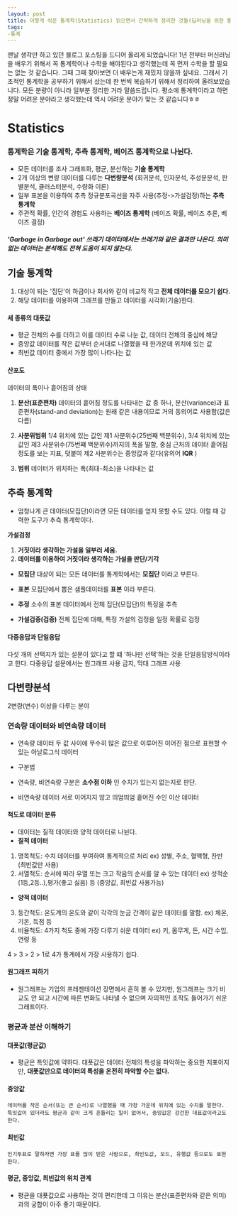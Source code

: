 ```yaml
---
layout: post
title: 이렇게 쉬운 통계학(Statistics) 읽으면서 간략하게 정리한 것들(딥러닝을 위한 통계학 기초)
tags:
-통계
---
```


맨날 생각만 하고 있던 블로그 포스팅을 드디어 올리게 되었습니다!
1년 전부터 머신러닝을 배우기 위해서 꼭 통계학이나 수학을 해야된다고 생각했는데 꼭 먼저 수학을 할 필요는 없는 것 같습니다.
그때 그때 찾아보면 더 배우는게 재밌지 않을까 싶네요.
그래서 기초적인 통계학을 공부하기 위해서 샀는데 한 번씩 복습하기 위해서 정리하여 올려보았습니다.
모든 분량이 아니라 일부분 정리한 거라 말씀드립니다.
평소에 통계학이라고 하면 정말 어려운 분야라고 생각했는데 역시 어려운 분야가 맞는 것 같습니다ㅎㅎ


# Statistics

### 통계학은 기술 통계학, 추측 통계학, 베이즈 통계학으로 나뉜다.
+ 모든 데이터를 조사 그래프화, 평균, 분산하는 __기술 통계학__
+ 2개 이상의 변량 데이터를 다루는 __다변량분석__ (회귀분석, 인자분석, 주성분분석, 판별분석, 클러스터분석, 수량화 이론)
+ 일부 표본을 이용하여 추측 정규분포곡선을 자주 사용(추정->가설검정)하는 __추측 통계학__
+ 주관적 확률, 인간의 경험도 사용하는 __베이즈 통계학__ (베이즈 확률, 베이즈 추론, 베이즈 결정)

##### 'Garbage in Garbage out' 쓰레기 데이터에서는 쓰레기와 같은 결과만 나온다. 의미 없는 데이터는 분석해도 전혀 도움이 되지 않는다.

## 기술 통계학
1. 대상이 되는 '집단'이 하급이나 회사와 같이 비교적 작고 __전체 데이터를 모으기 쉽다.__
2. 해당 데이터를 이용하여 그래프를 만들고 데이터를 시각화(기술)한다.

#### 세 종류의 대푯값
+ 평균
전체의 수를 더하고 이를 데이터 수로 나눈 값, 데이터 전체의 중심에 해당
+ 중앙값
데이터를 작은 값부터 순서대로 나열했을 때 한가운데 위치에 있는 값
+ 최빈값
데이터 중에서 가장 많이 나타나는 값

#### 산포도
데이터의 폭이나 흩어짐의 상태

1. __분산(표준편차)__
데이터의 흩어짐 정도를 나타내는 값 중 하나, 분산(variance)과 표준편차(stand-and deviation)는 원래 같은 내용이므로 거의 동의어로 사용함(값은 다름)

2. __사분위범위__
1/4 위치에 있는 값인 제1 사분위수(25번째 백분위수), 3/4 위치에 있는 값인 제3 사분위수(75번쨰 백분위수)까지의 폭을 말함, 중심 근처의 데이터 흩어짐 정도를 보는 지표, 덧붙여 제2 사분위수는 중앙값과 같다(유의어 __IQR__ )

3. __범위__
데이터가 위치하는 폭(최대-최소)을 나타내는 값


## 추측 통계학
+ 엄청나게 큰 데이터(모집단)이라면 모든 데이터를 얻지 못할 수도 있다. 이럴 때 강력한 도구가 추측 통계학이다.

__가설검정__
1. __거짓이라 생각하는 가설을 일부러 세움.__
2. __데이터를 이용하여 거짓이라 생각하는 가설을 판단/기각__


+ __모집단__
대상이 되는 모든 데이터를 통계학에서는 __모집단__ 이라고 부른다.

+ __표본__
모집단에서 뽑은 샘플데이터를 __표본__ 이라 부른다.

+ __추정__
소수의 표본 데이터에서 전체 집단(모집단)의 특징을 추측

+ __가설검증(검증)__
전체 집단에 대해, 특정 가설의 검정을 일정 확률로 검정

#### 다중응답과 단일응답
다섯 개의 선택지가 있는 설문이 있다고 할 떄 '하나만 선택'하는 것을 단일응답방식이라고 한다.
다중응답 설문에서는 원그래프 사용 금지, 막대 그래프 사용

## 다변량분석
2변량(변수) 이상을 다루는 분야


### 연속량 데이터와 비연속량 데이터
+ 연속량 데이터
두 값 사이에 무수히 많은 값으로 이루어진 이어진 점으로 표현할 수 있는 아날로그식 데이터

+ 구분법
- 연속량, 비연속량 구분은 __소수점 이하__ 인 수치가 있는지 없는지로 판단.

+ 비연속량 데이터
서로 이어지지 않고 띄엄띄엄 흩어진 수인 이산 데이터


#### 척도로 데이터 분류
+ 데이터는 질적 데이터와 양적 데이터로 나뉜다.
+ __질적 데이터__
1. 명목척도: 수치 데이터를 부여하여 통계적으로 처리 ex) 성별, 주소, 혈액형, 찬반 (최빈값만 사용)
2. 서열척도: 순서에 따라 우열 또는 크고 작음의 순서를 알 수 있는 데이터 ex) 성적순(1등,2등..),평가(좋고 싫음) 등 (중앙값, 최빈값 사용가능)
+ __양적 데이터__
3. 등간척도: 온도계의 온도와 같이 각각의 눈금 간격이 같은 데이터를 말함. ex) 체온, 기온, 득점 등
4. 비율척도: 4가지 척도 중에 가장 다루기 쉬운 데이터 ex) 키, 몸무게, 돈, 시간 수입, 연령 등

4 > 3 > 2 > 1로 4가 통계에서 가장 사용하기 쉽다.

#### 원그래프 피하기
+ 원그래프는 기업의 프레젠테이션 장면에서 흔히 볼 수 있지만, 원그래프는 크기 비교도 안 되고 시간에 따른 변화도 나타낼 수 없으며 자의적인 조작도 들어가기 쉬운 그래프이다.

### 평균과 분산 이해하기
#### 대푯값(평균값)
+ 평균은 특잇값에 약하다. 대푯값은 데이터 전체의 특성을 파악하는 중요한 지표이지만, __대푯값만으로 데이터의 특성을 온전히 파악할 수는 없다.__
#### 중앙값
    데이터를 작은 순서(또는 큰 순서)로 나열했을 때 가장 가운데 위치에 있는 수치를 말한다. 특잇값이 있더라도 평균과 같이 크게 흔들리는 일이 없어서, 중앙값은 강건한 대표값이라고도 한다.
#### 최빈값
    인기투표로 말하자면 가장 표를 많이 받은 사람으로, 최빈도값, 모드, 유행값 등으로도 표현한다.

#### 평균, 중앙값, 최빈값의 위치 관계
+ 평균을 대푯값으로 사용하는 것이 편리한데 그 이유는 분산(표준편차와 같은 의미)과의 궁합이 아주 좋기 때문이다.
